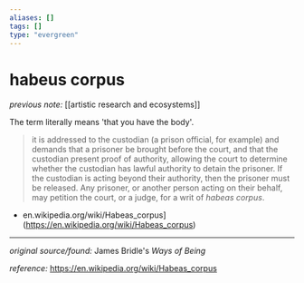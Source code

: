 ```yaml
---
aliases: []
tags: []
type: "evergreen"
---
```


# habeus corpus

_previous note:_ [[artistic research and ecosystems]]

The term literally means 'that you have the body'. 

> it is addressed to the custodian (a prison official, for example) and demands that a prisoner be brought before the court, and that the custodian present proof of authority, allowing the court to determine whether the custodian has lawful authority to detain the prisoner. If the custodian is acting beyond their authority, then the prisoner must be released. Any prisoner, or another person acting on their behalf, may petition the court, or a judge, for a writ of _habeas corpus_. 

- en.wikipedia.org/wiki/Habeas_corpus](https://en.wikipedia.org/wiki/Habeas_corpus)

---

_original source/found:_ James Bridle's _Ways of Being_

_reference:_ <https://en.wikipedia.org/wiki/Habeas_corpus>



